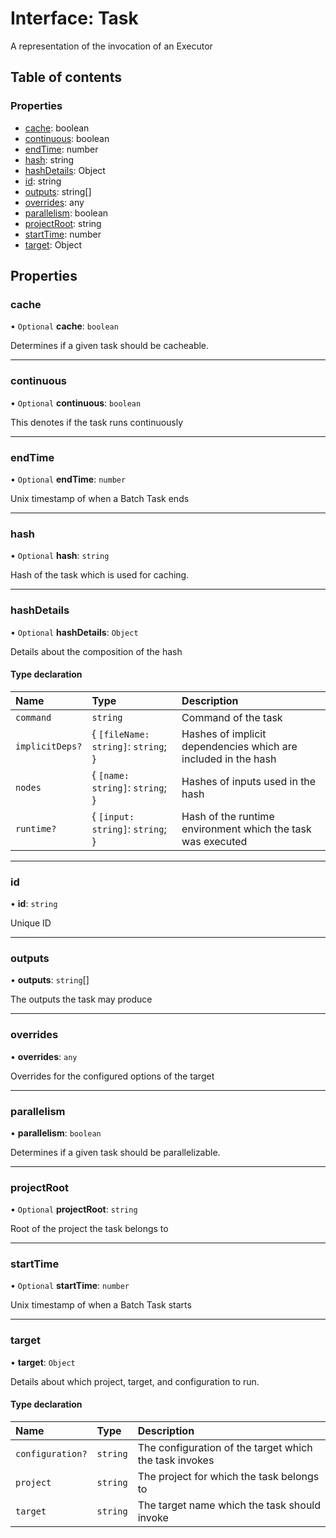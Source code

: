 # Interface: Task

A representation of the invocation of an Executor

## Table of contents

### Properties

- [cache](/reference/core-api/devkit/documents/Task#cache): boolean
- [continuous](/reference/core-api/devkit/documents/Task#continuous): boolean
- [endTime](/reference/core-api/devkit/documents/Task#endtime): number
- [hash](/reference/core-api/devkit/documents/Task#hash): string
- [hashDetails](/reference/core-api/devkit/documents/Task#hashdetails): Object
- [id](/reference/core-api/devkit/documents/Task#id): string
- [outputs](/reference/core-api/devkit/documents/Task#outputs): string[]
- [overrides](/reference/core-api/devkit/documents/Task#overrides): any
- [parallelism](/reference/core-api/devkit/documents/Task#parallelism): boolean
- [projectRoot](/reference/core-api/devkit/documents/Task#projectroot): string
- [startTime](/reference/core-api/devkit/documents/Task#starttime): number
- [target](/reference/core-api/devkit/documents/Task#target): Object

## Properties

### cache

• `Optional` **cache**: `boolean`

Determines if a given task should be cacheable.

---

### continuous

• `Optional` **continuous**: `boolean`

This denotes if the task runs continuously

---

### endTime

• `Optional` **endTime**: `number`

Unix timestamp of when a Batch Task ends

---

### hash

• `Optional` **hash**: `string`

Hash of the task which is used for caching.

---

### hashDetails

• `Optional` **hashDetails**: `Object`

Details about the composition of the hash

#### Type declaration

| Name            | Type                                 | Description                                                    |
| :-------------- | :----------------------------------- | :------------------------------------------------------------- |
| `command`       | `string`                             | Command of the task                                            |
| `implicitDeps?` | \{ `[fileName: string]`: `string`; } | Hashes of implicit dependencies which are included in the hash |
| `nodes`         | \{ `[name: string]`: `string`; }     | Hashes of inputs used in the hash                              |
| `runtime?`      | \{ `[input: string]`: `string`; }    | Hash of the runtime environment which the task was executed    |

---

### id

• **id**: `string`

Unique ID

---

### outputs

• **outputs**: `string`[]

The outputs the task may produce

---

### overrides

• **overrides**: `any`

Overrides for the configured options of the target

---

### parallelism

• **parallelism**: `boolean`

Determines if a given task should be parallelizable.

---

### projectRoot

• `Optional` **projectRoot**: `string`

Root of the project the task belongs to

---

### startTime

• `Optional` **startTime**: `number`

Unix timestamp of when a Batch Task starts

---

### target

• **target**: `Object`

Details about which project, target, and configuration to run.

#### Type declaration

| Name             | Type     | Description                                            |
| :--------------- | :------- | :----------------------------------------------------- |
| `configuration?` | `string` | The configuration of the target which the task invokes |
| `project`        | `string` | The project for which the task belongs to              |
| `target`         | `string` | The target name which the task should invoke           |
